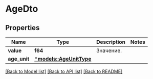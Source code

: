 # AgeDto

## Properties
Name | Type | Description | Notes
------------ | ------------- | ------------- | -------------
**value** | **f64** | Значение.  | 
**age_unit** | [***models::AgeUnitType**](AgeUnitType.md) |  | 

[[Back to Model list]](../README.md#documentation-for-models) [[Back to API list]](../README.md#documentation-for-api-endpoints) [[Back to README]](../README.md)


